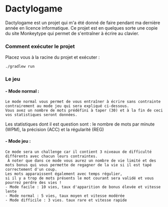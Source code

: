 # Dactylogame

Dactylogame est un projet qui m'a été donné de faire pendant ma dernière année en licence informatique.
Ce projet est en quelques sorte une copie du site Monkeytype qui permet de s'entraîner à écrire au clavier.

### Comment exécuter le projet

Placez vous à la racine du projet et exécuter :

`./gradlew run`

### Le jeu

#### - Mode normal :
    
    Le mode normal vous permet de vous entraîner à écrire sans contrainte 
    contrairement au mode jeu qui sera expliqué ci-dessous. 
    Vous avez un nombre de mots prédéfini à taper (30) et à la fin de ceci vos statistiques seront données.
    
Les statistiques dont il est question sont : le nombre de mots par minute (WPM), la précision (ACC) et la régularité (REG)

#### - Mode jeu :

    Ce mode sera un challenge car il contient 3 niveaux de difficulté différents avec chacun leurs contraintes.
     À noter que dans ce mode vous aurez un nombre de vie limité et des mots bonus qui vous permette de regagner de la vie si il est tapé correctement d'un coup.
    Les mots apparaissent également avec temps régulier, 
    si il y a trop de mots présents le mot courant sera validé et vous pourrez perdre des vies !
    - Mode facile : 10 vies, taux d'apparition de bonus élevée et vitesse lente
    - Mode normal : 5 vies, taux moyen et vitesse modérée
    - Mode difficile : 3 vies. taux rare et vitesse rapide
